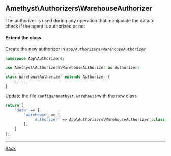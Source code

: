 ## Amethyst\Authorizers\WarehouseAuthorizer

The authorizer is used during any operation that manipulate the data to check if the agent is authorized or not

#### Extend the class

Create the new authorizer in `app/Authorizers/WarehouseAuthorizer`
```php
namespace App\Authorizers;

use Amethyst\Authorizers\WarehouseAuthorizer as Authorizer;

class WarehouseAuthorizer extends Authorizer {
	// ...
}
```
Update the file `configs/amethyst.warehouse` with the new class
```php
return [
    'data' => [
        'warehouse' => [
            'authorizer' => App\Authorizers\WarehouseAuthorizer::class,
        ],
    ]
];
```

---
[Back](index.md)
